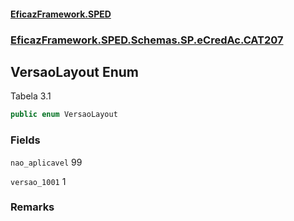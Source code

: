#### [EficazFramework.SPED](EficazFrameworkSPED.md 'EficazFramework SPED')
### [EficazFramework.SPED.Schemas.SP.eCredAc.CAT207](EficazFramework.SPED.Schemas.SP.eCredAc.CAT207.md 'EficazFramework.SPED.Schemas.SP.eCredAc.CAT207')

## VersaoLayout Enum

Tabela 3.1

```csharp
public enum VersaoLayout
```
### Fields

<a name='EficazFramework.SPED.Schemas.SP.eCredAc.CAT207.VersaoLayout.nao_aplicavel'></a>

`nao_aplicavel` 99

<a name='EficazFramework.SPED.Schemas.SP.eCredAc.CAT207.VersaoLayout.versao_1001'></a>

`versao_1001` 1

### Remarks